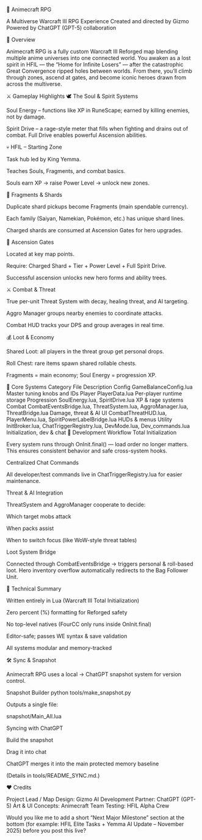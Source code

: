 
🌌 Animecraft RPG

A Multiverse Warcraft III RPG Experience
Created and directed by Gizmo
Powered by ChatGPT (GPT-5) collaboration

🧠 Overview

Animecraft RPG is a fully custom Warcraft III Reforged map blending multiple anime universes into one connected world.
You awaken as a lost spirit in HFIL — the “Home for Infinite Losers” — after the catastrophic Great Convergence ripped holes between worlds.
From there, you’ll climb through zones, ascend at gates, and become iconic heroes drawn from across the multiverse.

⚔️ Gameplay Highlights
🕊️ The Soul & Spirit Systems

Soul Energy – functions like XP in RuneScape; earned by killing enemies, not by damage.

Spirit Drive – a rage-style meter that fills when fighting and drains out of combat.
Full Drive enables powerful Ascension abilities.

💀 HFIL – Starting Zone

Task hub led by King Yemma.

Teaches Souls, Fragments, and combat basics.

Souls earn XP → raise Power Level → unlock new zones.

💎 Fragments & Shards

Duplicate shard pickups become Fragments (main spendable currency).

Each family (Saiyan, Namekian, Pokémon, etc.) has unique shard lines.

Charged shards are consumed at Ascension Gates for hero upgrades.

🔮 Ascension Gates

Located at key map points.

Require: Charged Shard + Tier + Power Level + Full Spirit Drive.

Successful ascension unlocks new hero forms and ability trees.

⚔️ Combat & Threat

True per-unit Threat System with decay, healing threat, and AI targeting.

Aggro Manager groups nearby enemies to coordinate attacks.

Combat HUD tracks your DPS and group averages in real time.

💰 Loot & Economy

Shared Loot: all players in the threat group get personal drops.

Roll Chest: rare items spawn shared rollable chests.

Fragments = main economy; Soul Energy = progression XP.

🏰 Core Systems
Category	File	Description
Config	GameBalanceConfig.lua	Master tuning knobs and IDs
Player	PlayerData.lua	Per-player runtime storage
Progression	SoulEnergy.lua, SpiritDrive.lua	XP & rage systems
Combat	CombatEventsBridge.lua, ThreatSystem.lua, AggroManager.lua, ThreatBridge.lua	Damage, threat & AI
UI	CombatThreatHUD.lua, PlayerMenu.lua, SpiritPowerLabelBridge.lua	HUDs & menus
Utility	InitBroker.lua, ChatTriggerRegistry.lua, DevMode.lua, Dev_commands.lua	Initialization, dev & chat
🧩 Development Workflow
Total Initialization

Every system runs through OnInit.final() — load order no longer matters.
This ensures consistent behavior and safe cross-system hooks.

Centralized Chat Commands

All developer/test commands live in ChatTriggerRegistry.lua for easier maintenance.

Threat & AI Integration

ThreatSystem and AggroManager cooperate to decide:

Which target mobs attack

When packs assist

When to switch focus (like WoW-style threat tables)

Loot System Bridge

Connected through CombatEventsBridge → triggers personal & roll-based loot.
Hero inventory overflow automatically redirects to the Bag Follower Unit.

🧠 Technical Summary

Written entirely in Lua (Warcraft III Total Initialization)

Zero percent (%) formatting for Reforged safety

No top-level natives (FourCC only runs inside OnInit.final)

Editor-safe; passes WE syntax & save validation

All systems modular and memory-tracked

🛠️ Sync & Snapshot

Animecraft RPG uses a local → ChatGPT snapshot system for version control.

Snapshot Builder
python tools/make_snapshot.py


Outputs a single file:

snapshot/Main_All.lua

Syncing with ChatGPT

Build the snapshot

Drag it into chat

ChatGPT merges it into the main protected memory baseline

(Details in tools/README_SYNC.md.)

❤️ Credits

Project Lead / Map Design: Gizmo
AI Development Partner: ChatGPT (GPT-5)
Art & UI Concepts: Animecraft Team
Testing: HFIL Alpha Crew

Would you like me to add a short “Next Major Milestone” section at the bottom (for example: HFIL Elite Tasks + Yemma AI Update – November 2025) before you post this live?
